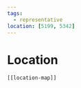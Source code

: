 ```yaml
---
tags:
  - representative
location: [5199, 5342]
---
```

# Location
```meta-bind-embed
[[location-map]]
```
